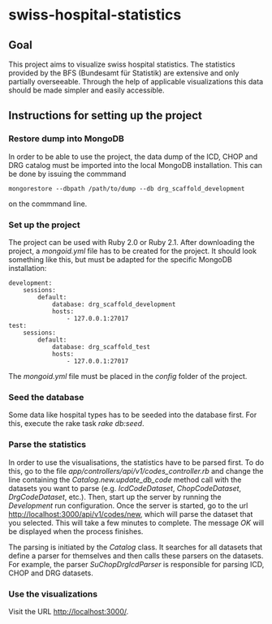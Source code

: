 # swiss-hospital-statistics

## Goal
This project aims to visualize swiss hospital statistics. The statistics provided by the BFS (Bundesamt für Statistik) are extensive and only partially overseeable. Through the help of applicable visualizations this data should be made simpler and easily accessible.

## Instructions for setting up the project

### Restore dump into MongoDB
In order to be able to use the project, the data dump of the ICD, CHOP and DRG catalog must be imported into the local MongoDB installation. This can be done by issuing the commmand

	mongorestore --dbpath /path/to/dump --db drg_scaffold_development

on the commmand line.

### Set up the project
The project can be used with Ruby 2.0 or Ruby 2.1. After downloading the project, a *mongoid.yml* file has to be created for the project. It should look something like this, but must be adapted for the specific MongoDB installation:

	development:
  		sessions:
    		default:
      			database: drg_scaffold_development
      			hosts:
       				- 127.0.0.1:27017
	test:
  		sessions:
    		default:
      			database: drg_scaffold_test
     			hosts:
        			- 127.0.0.1:27017

The *mongoid.yml* file must be placed in the *config* folder of the project.

### Seed the database
Some data like hospital types has to be seeded into the database first. For this, execute the rake task *rake db:seed*.

### Parse the statistics
In order to use the visualisations, the statistics have to be parsed first. To do this, go to the file *app/controllers/api/v1/codes_controller.rb* and change the line containing the *Catalog.new.update_db_code* method call with the datasets you want to parse (e.g. *IcdCodeDataset*, *ChopCodeDataset*, *DrgCodeDataset*, etc.).
Then, start up the server by running the *Development* run configuration. Once the server is started, go to the url
[http://localhost:3000/api/v1/codes/new](http://localhost:3000/api/v1/codes/new), which will parse the dataset that you selected. This will take a few minutes to complete. The message *OK* will be displayed when the process finishes.

The parsing is initiated by the *Catalog* class. It searches for all datasets that define a parser for themselves and then calls these parsers on the datasets. For example, the parser *SuChopDrgIcdParser* is responsible for parsing ICD, CHOP and DRG datasets.

### Use the visualizations

Visit the URL [http://localhost:3000/](http://localhost:3000/).